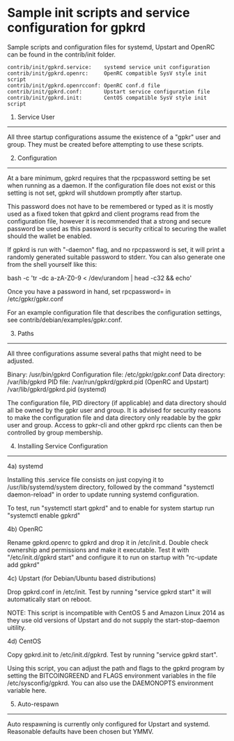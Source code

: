 Sample init scripts and service configuration for gpkrd
==========================================================

Sample scripts and configuration files for systemd, Upstart and OpenRC
can be found in the contrib/init folder.

    contrib/init/gpkrd.service:    systemd service unit configuration
    contrib/init/gpkrd.openrc:     OpenRC compatible SysV style init script
    contrib/init/gpkrd.openrcconf: OpenRC conf.d file
    contrib/init/gpkrd.conf:       Upstart service configuration file
    contrib/init/gpkrd.init:       CentOS compatible SysV style init script

1. Service User
---------------------------------

All three startup configurations assume the existence of a "gpkr" user
and group.  They must be created before attempting to use these scripts.

2. Configuration
---------------------------------

At a bare minimum, gpkrd requires that the rpcpassword setting be set
when running as a daemon.  If the configuration file does not exist or this
setting is not set, gpkrd will shutdown promptly after startup.

This password does not have to be remembered or typed as it is mostly used
as a fixed token that gpkrd and client programs read from the configuration
file, however it is recommended that a strong and secure password be used
as this password is security critical to securing the wallet should the
wallet be enabled.

If gpkrd is run with "-daemon" flag, and no rpcpassword is set, it will
print a randomly generated suitable password to stderr.  You can also
generate one from the shell yourself like this:

bash -c 'tr -dc a-zA-Z0-9 < /dev/urandom | head -c32 && echo'

Once you have a password in hand, set rpcpassword= in /etc/gpkr/gpkr.conf

For an example configuration file that describes the configuration settings,
see contrib/debian/examples/gpkr.conf.

3. Paths
---------------------------------

All three configurations assume several paths that might need to be adjusted.

Binary:              /usr/bin/gpkrd
Configuration file:  /etc/gpkr/gpkr.conf
Data directory:      /var/lib/gpkrd
PID file:            /var/run/gpkrd/gpkrd.pid (OpenRC and Upstart)
                     /var/lib/gpkrd/gpkrd.pid (systemd)

The configuration file, PID directory (if applicable) and data directory
should all be owned by the gpkr user and group.  It is advised for security
reasons to make the configuration file and data directory only readable by the
gpkr user and group.  Access to gpkr-cli and other gpkrd rpc clients
can then be controlled by group membership.

4. Installing Service Configuration
-----------------------------------

4a) systemd

Installing this .service file consists on just copying it to
/usr/lib/systemd/system directory, followed by the command
"systemctl daemon-reload" in order to update running systemd configuration.

To test, run "systemctl start gpkrd" and to enable for system startup run
"systemctl enable gpkrd"

4b) OpenRC

Rename gpkrd.openrc to gpkrd and drop it in /etc/init.d.  Double
check ownership and permissions and make it executable.  Test it with
"/etc/init.d/gpkrd start" and configure it to run on startup with
"rc-update add gpkrd"

4c) Upstart (for Debian/Ubuntu based distributions)

Drop gpkrd.conf in /etc/init.  Test by running "service gpkrd start"
it will automatically start on reboot.

NOTE: This script is incompatible with CentOS 5 and Amazon Linux 2014 as they
use old versions of Upstart and do not supply the start-stop-daemon uitility.

4d) CentOS

Copy gpkrd.init to /etc/init.d/gpkrd. Test by running "service gpkrd start".

Using this script, you can adjust the path and flags to the gpkrd program by
setting the BITCOINGREEND and FLAGS environment variables in the file
/etc/sysconfig/gpkrd. You can also use the DAEMONOPTS environment variable here.

5. Auto-respawn
-----------------------------------

Auto respawning is currently only configured for Upstart and systemd.
Reasonable defaults have been chosen but YMMV.
